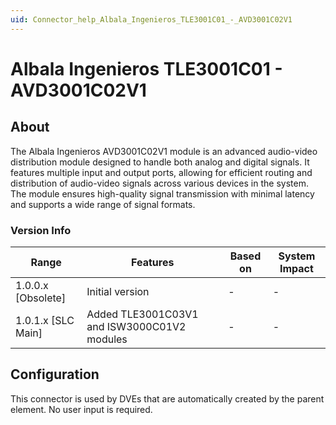 ```yaml
---
uid: Connector_help_Albala_Ingenieros_TLE3001C01_-_AVD3001C02V1
---
```


# Albala Ingenieros TLE3001C01 - AVD3001C02V1

## About

The Albala Ingenieros AVD3001C02V1 module is an advanced audio-video distribution module designed to handle both analog and digital signals. It features multiple input and output ports, allowing for efficient routing and distribution of audio-video signals across various devices in the system. The module ensures high-quality signal transmission with minimal latency and supports a wide range of signal formats.

### Version Info

| Range              | Features                                    | Based on | System Impact |
|--------------------|---------------------------------------------|----------|---------------|
| 1.0.0.x [Obsolete] | Initial version                             | -        | -             |
| 1.0.1.x [SLC Main] | Added TLE3001C03V1 and ISW3000C01V2 modules | -        | -             |

## Configuration

This connector is used by DVEs that are automatically created by the parent element. No user input is required.
